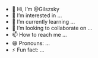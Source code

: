 - 👋 Hi, I’m @Gilszsky
- 👀 I’m interested in ...
- 🌱 I’m currently learning ...
- 💞️ I’m looking to collaborate on ...
- 📫 How to reach me ...
- 😄 Pronouns: ...
- ⚡ Fun fact: ...

<!---
Gilszsky/Gilszsky is a ✨ special ✨ repository because its `README.md` (this file) appears on your GitHub profile.
You can click the Preview link to take a look at your changes.
--->
